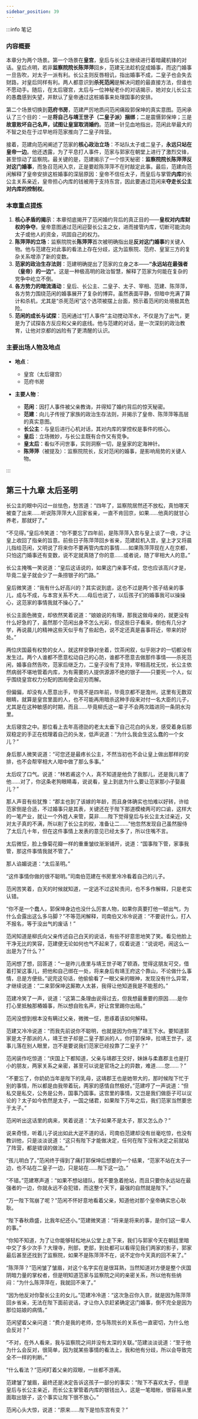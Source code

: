 ```yaml
---
sidebar_position: 39
---
```


:::info 笔记

### 内容概要

本章分为两个场景。第一个场景在**皇宫**，皇后与长公主继续进行着暗藏机锋的对话。皇后点明，若非**监察院院长陈萍萍**回乡，范建无法趁机促成婚事，而这门婚事一旦告吹，对太子一派有利。长公主则反唇相讥，指出婚事不成，二皇子也会失去财路，对皇后同样有利。两人都意识到**杀死范闲**是解决问题的最直接方法，但谁也不愿动手。随后，在太后寝宫，太后与一位神秘老仆的对话揭示，她对女儿长公主的愚蠢感到失望，并默认了皇帝通过这桩婚事来处理国事的安排。

第二个场景切换到**范府书房**，范建严厉地质问范闲痛殴郭保坤的真实意图。范闲承认了三个目的：一是**将自己与靖王世子（二皇子派）捆绑**；二是震慑郭保坤；三是**故意败坏自己名声，试图让皇室取消婚约**。范建一针见血地指出，范闲此举最大的不智之处在于过早地将范家推向了二皇子阵营。

接着，范建向范闲阐述了范家的**核心政治立场**：不站队太子或二皇子，**永远只站在皇帝一边**。他还透露，为了平息打人事件，范家与郭家在朝堂上进行了激烈交锋，甚至惊动了监察院。最关键的是，范建揭示了一个惊天秘密：**监察院院长陈萍萍反对这门婚事**，而急召范闲入京，正是要趁陈萍萍不在时敲定此事。最后，范建向范闲解释了皇帝安排这桩婚事的深层原因：皇帝不信任太子，而皇后与掌管**内库**的长公主关系亲近，皇帝担心内库的钱被用于支持东宫，因此要通过范闲来**夺走长公主对内库的控制权**。

### 本章重点提炼

1.  **核心矛盾的揭示**：本章彻底揭开了范闲婚约背后的真正目的——**皇权对内库财权的争夺**。皇帝意图通过范闲迎娶长公主之女，进而接管内库，切断可能流向太子或他人的资金，巩固自己的权力。
2.  **陈萍萍的立场**：监察院院长**陈萍萍**首次被明确指出是**反对这门婚事**的关键人物。他与范建在对此事的看法上存在分歧，这为监察院、范府、皇室三方的复杂关系增添了新的变数。
3.  **范家的政治生存法则**：范建明确提出了范家的立身之本——**“永远站在最强者（皇帝）的一边”**。这是一种极高明的政治智慧，解释了范家为何能在复杂的党争中屹立不倒。
4.  **各方势力的暗流涌动**：皇后、长公主、二皇子、太子、宰相、范建、陈萍萍，各方势力围绕范闲的婚事展开了复杂的博弈。虽然表面平静，但暗中充满了算计和杀机，尤其是“杀死范闲”这个选项被摆上台面，预示着范闲的处境极其危险。
5.  **范闲的成长与试探**：范闲通过“打人事件”主动搅动浑水，不仅是为了出气，更是为了试探各方反应和父亲的底线。他与范建的对话，是一次深刻的政治教育，让他对京都的凶险有了更清醒的认识。

### 主要出场人物及地点

*   **地点**：
    *   皇宫（太后寝宫）
    *   范府书房

*   **主要人物**：
    *   **范闲**：因打人事件被父亲教诲，并得知了婚约背后的惊天秘密。
    *   **范建**：向儿子传授了家族的政治生存法则，并揭示了皇帝、陈萍萍等高层的真实意图。
    *   **长公主**：与皇后进行心机对话，其对内库的掌控权是事件的核心。
    *   **皇后**：立场微妙，与长公主既有合作又有竞争。
    *   **皇太后**：看似不问世事，实则洞察一切，是皇家的定海神针。
    *   **陈萍萍**（被提及）：监察院院长，反对范闲的婚事，是影响局势的关键人物。

:::

## 第三十九章 **太后圣明**

长公主的眼中闪过一丝怯色，愁苦道：“四年了，监察院居然还不放松，真怕哪天被查了出来……听说陈萍萍大人回家省亲，一直不肯回京，如果……他真的就甘心养老，那就好了。”

“不见得。”皇后冷笑道：“你不要忘了四年前，是陈萍萍入宫与皇上谈了一夜，才让皇上收回了指亲的旨意。前些日子陈萍萍回乡省亲，范建趁机入宫，皇上才又将晨儿指给范闲，又明说了将来你不要再管内库的事情……如果陈萍萍现在人在京都，只怕这门婚事还有变数，说不定就真随了你的意……或者说，随了宰相大人的意。”

长公主掩嘴一笑说道：“皇后这话说的，如果这门亲事不成，您也应该高兴才是，毕竟二皇子就会少了一条捞银子的门路。”

皇后微笑道：“我有什么好高兴的？其实说到底，这也不过是两个孩子结亲的事儿，成与不成，与本宫关系不大……母后也说了，以后孩子们的婚事我可以操操心，这范家的事情我就不操心了。”

长公主面色微变，却依然笑着说道：“娘娘说的有理，那我这做母亲的，就更没有什么好急的了，虽然那个范闲出身不怎么光彩，但这些日子看来，倒也有几分才学，再说晨儿的精神这些天似乎有了些起色，说不定还真是喜事将近，带来的好处。”

两位庆国最有权势的女人，就这样安静对坐着，饮茶闲叙，似乎刚才的一切都没有发生过。两个人谁都不愿意松动自己的心防，谁都不愿意去做那件事情——杀死范闲，婚事自然告吹，范家后继乏力，二皇子没有了支持，宰相高枕无忧，长公主依然病弱不堪地管着内库，为有需要的人提供源源不绝的银子——只要死一个人，似乎围绕皇宫权力分配的困局便会迎刃而解。

但偏偏，却没有人愿意出手，毕竟不是四年前，毕竟京都不是澹州，这里有无数双眼睛，就算是皇宫里面的人，也不可能再用暗杀这种手段来对付一名大臣的儿子，尤其是在这种敏感的时期，而且……毕竟柳氏这一辈子不会两次踏进同一条阴水沟里。

太后寝宫之中。那位看上去年高德劭的老太太垂下自己花白的头发，感受着身后那双稳定的手正在梳理着自己的头发，低声说道：“为什么我会生这么蠢的一个女儿？”

身后那人微笑说道：“可您还是最疼长公主，不然当初也不会让皇上做出那样的安排，也不会帮宰相大人暗中做了那么多事。”

太后叹了口气。说道：“林若甫这个人，真不知道是他负了我那儿，还是我儿害了他……对了，你这条老狗眼睛毒，说说看，皇上到底为什么要让范家那小子娶晨儿？”

那人声音有些犹豫：“郡主也到了该嫁的年龄，而且身体确实也怕难以好转，许给范家倒是合适，不过婚事只是其表，关键还在于陛下那道模棱两可的口谕，这样大的一笔产业，就让一个外姓人来管，莫非……陛下觉得皇后与长公主太过亲近，又对太子真的不满，所以削了长公主的权，准备让二……”他忽然发现自己虽然服侍了太后几十年，但在这件事情上发表的意见已经太多了，所以住嘴不言。

太后微怔，脸上像菊花瓣一样的重重皱纹渐渐铺开，说道：“国事陛下管，家事我管，那这件事情我就不管了。”

那人谄媚说道：“太后圣明。”

“这件事情你做的很不聪明。”司南伯范建在书房里冷冷看着自己的儿子。

范闲苦笑着，白天的时候就知道，一定逃不过这轮责问，也不多作解释，只是老实认错。

“你不是一个蠢人，郭保坤身边也没什么厉害人物，如果你真要打他一顿出气，为什么会露出这么多马脚？”不等范闲解释，司南伯又冷冷说道：“不要说什么，打人不报名，等于没出气的废话！”

范闲知道是柳氏向父亲传述自己白天的说话，有些不好意思地笑了笑。看见他脸上干净无比的笑容，范建便无论如何也气不起来了，叹着说道：“说说吧，闹这么一出是为了什么？”

范闲想了想，回答道：“一是昨儿夜里与靖王世子喝了顿酒，觉得这朋友可交，借着打架这事儿，把他和自己绑在一处，将来身后有靖王府这个靠山，不论做什么事情，总是方便些。”说完这句话，他偷偷看了一眼父亲的眼神，发现没有什么异常，才继续说道：“二来郭保坤这厮欺人太甚，我得让他知道我是不能惹的。”

范建冷笑了一声，说道：“这第二条理由说得过去，但我想最重要的原因……是你打心里抵触那樁婚事，所以想自败名声，好让宫里踢你出局。”

范闲没想到根本没有瞒过父亲，微微一怔，思琢着该如何解释。

范建又冷冷说道：“而我先前说你不聪明，也就是因为你拖了靖王下水。要知道郭家是太子那派的人，靖王世子却是二皇子那派的人，你打郭保坤，拉靖王世子，这事儿落在别人眼里，岂不是要说我们范家已经投靠了二皇子？”

范闲装作吃惊道：“庆国上下都知道，父亲与靖郡王交好，妹妹与柔嘉郡主也是打小的朋友，两家关系之亲密，甚至可以说是官场之上的异数，难道……您……？”

“不要忘了，你奶奶当年是陛下的乳母，这靖郡王也是她带大的，那时候陛下忙于别的事情，所以都是由我带着玩，两家的感情自然极好。”范建哼了一声说道：“但私交是私交，公务是公务，国事乃国事。这宫里的事情，又岂是我们做臣子可以议论的？太子如今依然是太子，一国之储君，如果陛下万年之后，我们范家当然要忠于太子。”

范闲听出这话里的病来，笑着说道：“太子如果不是太子，那又怎么办？”

说来奇怪，听着儿子说出如此大逆不道的话，司南伯范建却没有丝毫吃惊，也没有教训他，只是淡淡说道：“这只有陛下才能做决定，任何在陛下没有决定之前就站了阵营，都是错误的做法。”

“孩儿明白了。”范闲终于得到了痛打郭保坤后想要的一个结果，“范家不站在太子一边，也不站在二皇子一边，只是站在……陛下这一边。”

“不错。”范建寒声道：“如果不想站错队，就不要急着抢站，而且只要你永远站在最强者的一边，你就永远不会犯错，而这整个天下，最强的自然就是陛下。”

“万一陛下驾崩了呢？”范闲不怀好意地看着父亲，知道他对那个皇帝确实忠心耿耿。

“陛下春秋鼎盛，比我年纪还小。”范建微笑道：“将来是将来的事，是你们这一辈人的事。”

“你知不知道，为了让你能够轻松地从公堂上走下来，我们与郭家今天在朝廷里暗中交了多少次手？大理寺，刑部，吏部，到处都可以看得见我们两家的影子，郭家最后甚至还找到了监察院，如果不是陈萍萍不在，说不定你今天真的回不来了。”

“陈萍萍？”范闲皱了皱眉，对这个名字实在是很耳熟，当然知道对方便是整个庆国阴暗力量的掌权者，但是明知道范家与监察院之间的亲密关系，所以他有些纳闷：“为什么陈萍萍在，我就回不来了。”

“因为他反对你娶长公主的女儿。”范建冷冷道：“这次急召你入京，就是因为陈萍萍回乡省亲，无法在陛下面前说话，才让你入京赶紧确定这门婚事，倒不完全是因为那位姑娘的病情。”

范闲望着父亲问道：“费介是我的老师，您与陈院长的关系也一直密切，为什么他会反对？”

“不对，在外人看来，我与监察院之间并没有太深的关联。”范建淡淡说道：“至于他为什么会反对，很简单，因为就某些事情的看法上，我和他有分歧，所以会导致完全不一样的判断。”

“什么看法？”范闲盯着父亲的双眼，一丝都不游离。

范建皱了皱眉，最终还是决定告诉这孩子一部分的事实：“陛下不喜欢太子，但是皇后与长公主亲近，而长公主掌管着内库的银钱出入，这是一笔暗帐，很容易从里面取出银子，这个事实让陛下很不放心。”

范闲心头大惊，说道：“原来……陛下是怕东宫有变？”

